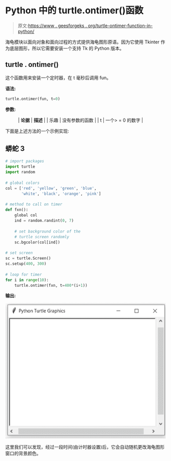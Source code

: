 # Python 中的 turtle.ontimer()函数

> 原文:[https://www . geesforgeks . org/turtle-ontimer-function-in-python/](https://www.geeksforgeeks.org/turtle-ontimer-function-in-python/)

海龟模块以面向对象和面向过程的方式提供海龟图形原语。因为它使用 Tkinter 作为底层图形，所以它需要安装一个支持 Tk 的 Python 版本。

## turtle . ontimer()

这个函数用来安装一个定时器，在 t 毫秒后调用 fun。

**语法:**

```py
turtle.ontimer(fun, t=0)

```

**参数:**

<figure class="table">

| **论据** | **描述** |
| 乐趣 | 没有参数的函数 |
| t | 一个> = 0 的数字 |

</figure>

下面是上述方法的一个示例实现:

## 蟒蛇 3

```py
# import packages
import turtle
import random

# global colors
col = ['red', 'yellow', 'green', 'blue',
       'white', 'black', 'orange', 'pink']

# method to call on timer
def fxn():
    global col
    ind = random.randint(0, 7)

    # set background color of the
    # turtle screen randomly
    sc.bgcolor(col[ind])

# set screen
sc = turtle.Screen()
sc.setup(400, 300)

# loop for timer
for i in range(10):
    turtle.ontimer(fxn, t=400*(i+1))
```

**输出:**

![](img/c58d4a11499f70e0cfc0e3bd7a1c680f.png)

这里我们可以发现，经过一段时间(由计时器设置)后，它会自动随机更改海龟图形窗口的背景颜色。